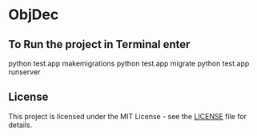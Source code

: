 # ObjDec
## To Run the project in Terminal enter
python test.app makemigrations
python test.app migrate
python test.app runserver

## License
This project is licensed under the MIT License - see the [LICENSE](LICENSE) file for details.
